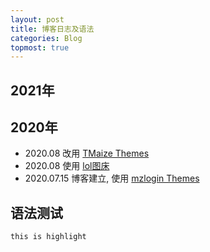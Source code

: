 ```yaml
---  
layout: post  
title: 博客日志及语法  
categories: Blog  
topmost: true  
--- 
```

## 2021年

## 2020年 
- 2020.08 改用 [TMaize Themes](https://github.com/TMaize/tmaize-blog)  
- 2020.08 使用 [lol图床](https://imagelol.com)  
- 2020.07.15 博客建立, 使用 [mzlogin Themes](https://github.com/mzlogin/mzlogin.github.io)  

## 语法测试
`this is highlight`
